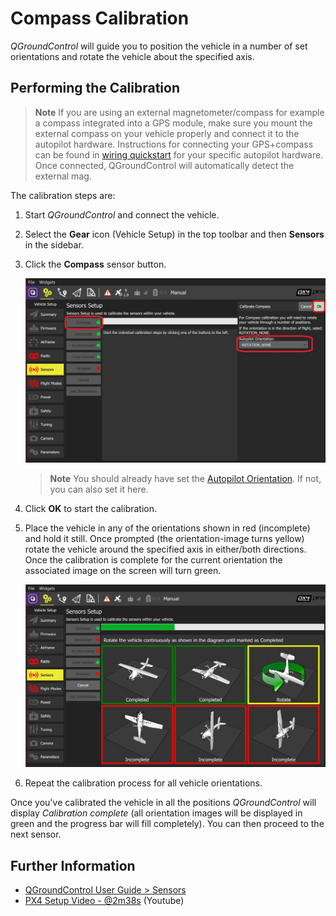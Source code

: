 # Compass Calibration

*QGroundControl* will guide you to position the vehicle in a number of set orientations and rotate the vehicle about the specified axis. 

## Performing the Calibration 

> **Note** If you are using an external magnetometer/compass for example a compass integrated into a GPS module, make sure you mount the external compass on your vehicle properly and connect it to the autopilot hardware. Instructions for connecting your GPS+compass can be found in [wiring quickstart](../assembly/wiring_quickstart.md) for your specific autopilot hardware. Once connected, QGroundControl will automatically detect the external mag.  

The calibration steps are:

1. Start *QGroundControl* and connect the vehicle.
1. Select the **Gear** icon (Vehicle Setup) in the top toolbar and then **Sensors** in the sidebar.
1. Click the **Compass** sensor button.

   ![Select Compass calibration PX4](../../images/qgc/setup/sensor_compass_select_px4.jpg)
   
   > **Note** You should already have set the [Autopilot Orientation](../config/flight_controller_orientation.md). If not, you can also set it here.

1. Click **OK** to start the calibration. 
1. Place the vehicle in any of the orientations shown in red (incomplete) and hold it still. Once prompted (the orientation-image turns yellow) rotate the vehicle around the specified axis in either/both directions. Once the calibration is complete for the current orientation the associated image on the screen will turn green.
 
   ![Compass calibration steps on PX4](../../images/qgc/setup/sensor_compass_calibrate_px4.jpg)
   
1. Repeat the calibration process for all vehicle orientations.
   
Once you've calibrated the vehicle in all the positions *QGroundControl* will display *Calibration complete* (all orientation images will be displayed in green and the progress bar will fill completely). You can then proceed to the next sensor. 


## Further Information

* [QGroundControl User Guide > Sensors](https://docs.qgroundcontrol.com/en/SetupView/Sensors.html#px4-compass-calibration)
* [PX4 Setup Video - @2m38s](https://youtu.be/91VGmdSlbo4?t=2m38s) (Youtube)
